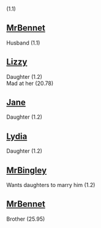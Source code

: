 (1.1)

[MrBennet](MrBennet.md)
-
Husband (1.1)

[Lizzy](Lizzy.md)
-
Daughter (1.2)  
Mad at her (20.78)

[Jane](Jane.md)
-
Daughter (1.2)

[Lydia](Lydia.md)
-
Daughter (1.2)

[MrBingley](MrBingley.md)
-
Wants daughters to marry him (1.2)

[MrBennet](MrBennet.md)
-
Brother (25.95)